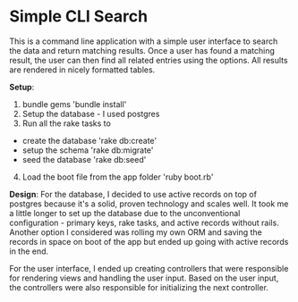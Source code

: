 Simple CLI Search
================
This is a command line application with a simple user interface to search the data and return matching results. Once a user has found a matching result, the user can then find all related entries using the options. All results are rendered in nicely formatted tables.

__Setup__:
1. bundle gems
    'bundle install'
2. Setup the database - I used postgres
3. Run all the rake tasks to
  - create the database
      'rake db:create'
  - setup the schema
      'rake db:migrate'
  - seed the database
      'rake db:seed'
4. Load the boot file from the app folder
    'ruby boot.rb'

__Design__:
For the database, I decided to use active records on top of postgres because it's a solid, proven technology and scales well. It took me a little longer to set up the database due to the unconventional configuration - primary keys, rake tasks, and active records without rails. Another option I considered was rolling my own ORM and saving the records in space on boot of the app but ended up going with active records in the end.

For the user interface, I ended up creating controllers that were responsible for rendering views and handling the user input. Based on the user input, the controllers were also responsible for initializing the next controller.
